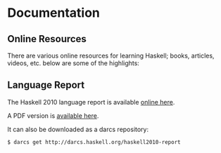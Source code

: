 # Documentation

## Online Resources

There are various online resources for learning Haskell; books,
articles, videos, etc. below are some of the highlights:

## Language Report

The Haskell 2010 language report is available
[online here](http://localhost:1990/report/2010).

A PDF version is [available here](http://haskell.org/definition/haskell2010.pdf).

It can also be downloaded as a darcs repository:

    $ darcs get http://darcs.haskell.org/haskell2010-report
